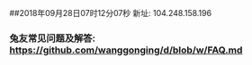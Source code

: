 ##2018年09月28日07时12分07秒 新址: 104.248.158.196
### 兔友常见问题及解答: https://github.com/wanggonging/d/blob/w/FAQ.md
